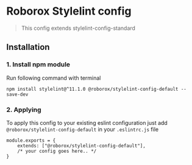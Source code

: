 # Roborox Stylelint config

> This config extends stylelint-config-standard

## Installation

### 1. Install npm module

Run following command with terminal

```
npm install stylelint@^11.1.0 @roborox/stylelint-config-default --save-dev
```	

### 2. Applying

To apply this config to your existing eslint configuration just add `@roborox/stylelint-config-default` in
your `.eslintrc.js` file

```
module.exports = {
	extends: ["@roborox/stylelint-config-default"],
	/* your config goes here.. */
}
```
